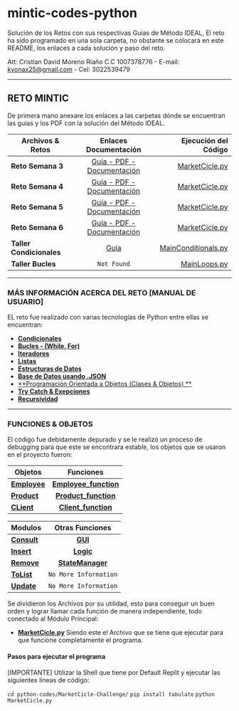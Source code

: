 # mintic-codes-python

Solución de los Retos con sus respectivas Guias de Método IDEAL, El reto ha sido programado en una sola carpeta, no obstante se colocará en este README, los enlaces a cada solución y paso del reto.

Att: Cristian David Moreno Riaño C.C 1007378776 - E-mail: kyonax25@gmail.com - Cel: 3022539479

---

## RETO MINTIC

De primera mano anexare los enlaces a las carpetas dónde se encuentran las guias y los PDF con la solución del Método IDEAL.

| Archivos & Retos         |                                                               Enlaces Documentación                                                                |                                                                                                      Ejecución del Código |
| ------------------------ | :------------------------------------------------------------------------------------------------------------------------------------------------: | ------------------------------------------------------------------------------------------------------------------------: |
| **Reto Semana 3**        |    [Guía - PDF - Documentación](https://replit.com/@Grupo79Ciclo1/mintic-codes-python#excecise-guides/Reto-Semana-3/análisis-método-IDEAL.pdf)     | [MarketCicle.py](https://replit.com/@Grupo79Ciclo1/mintic-codes-python#python-codes/MarketCicle-Challenge/MarketCicle.py) |
| **Reto Semana 4**        | [Guía - PDF - Documentación](https://replit.com/@Grupo79Ciclo1/mintic-codes-python#excecise-guides/Reto-Semana-4/análisis-método-IDEAL-Reto-4.pdf) | [MarketCicle.py](https://replit.com/@Grupo79Ciclo1/mintic-codes-python#python-codes/MarketCicle-Challenge/MarketCicle.py) |
| **Reto Semana 5**        | [Guía - PDF - Documentación](https://replit.com/@Grupo79Ciclo1/mintic-codes-python#excecise-guides/Reto-Semana-5/análisis-método-IDEAL-Reto-5.pdf) | [MarketCicle.py](https://replit.com/@Grupo79Ciclo1/mintic-codes-python#python-codes/MarketCicle-Challenge/MarketCicle.py) |
| **Reto Semana 6**        | [Guía - PDF - Documentación](https://replit.com/@Grupo79Ciclo1/mintic-codes-python#excecise-guides/Reto-Semana-6/análisis-método-IDEAL-Reto-6.pdf) | [MarketCicle.py](https://replit.com/@Grupo79Ciclo1/mintic-codes-python#python-codes/MarketCicle-Challenge/MarketCicle.py) |
| **Taller Condicionales** |     [Guía](https://replit.com/@Grupo79Ciclo1/mintic-codes-python#excecise-guides/Condicionales/3.3%20TALLER%20ESTRUCTURAS%20CONDICIONALES.pdf)     |        [MainConditionals.py](https://replit.com/@Grupo79Ciclo1/mintic-codes-python#python-codes/MainConditionals/main.py) |
| **Taller Bucles**        |                                                                    `Not Found`                                                                     |                      [MainLoops.py](https://replit.com/@Grupo79Ciclo1/mintic-codes-python#python-codes/MainLoops/main.py) |

---

### MÁS INFORMACIÓN ACERCA DEL RETO [MANUAL DE USUARIO]

EL reto fue realizado con varias tecnologías de Python entre ellas se encuentran:

- [**Condicionales**](https://www.w3schools.com/python/python_conditions.asp)
- [**Bucles - (While, For)**](https://www.w3schools.com/python/python_while_loops.asp)
- [**Iteradores**](https://www.w3schools.com/python/python_iterators.asp)
- [**Listas**](https://www.w3schools.com/python/python_lists.asp)
- [**Estructuras de Datos**](https://www.w3schools.in/data-structures-tutorial/intro/)
- [**Base de Datos usando .JSON**](https://www.w3schools.com/python/python_json.asp)
- [**Programación Orientada a Objetos (Clases & Objetos) **](https://www.w3schools.com/python/python_classes.asp)
- [**Try Catch & Exepciones**](https://www.w3schools.com/python/python_try_except.asp)
- [**Recursividad**](https://www.w3schools.com/python/gloss_python_function_recursion.asp)

---

### FUNCIONES & OBJETOS

El código fue debidamente depurado y se le realizó un proceso de debugging para que este se encontrara estable, los objetos que se usaron en el proyecto fueron:

| Objetos                                                                                                                       |                                                                    Funciones                                                                    |
| ----------------------------------------------------------------------------------------------------------------------------- | :---------------------------------------------------------------------------------------------------------------------------------------------: |
| [**Employee**](https://replit.com/@Grupo79Ciclo1/mintic-codes-python#python-codes/MarketCicle-Challenge/src/misc/employee.py) | [**Employee_function**](https://replit.com/@Grupo79Ciclo1/mintic-codes-python#python-codes/MarketCicle-Challenge/src/misc/employee_function.py) |
| [**Product**](https://replit.com/@Grupo79Ciclo1/mintic-codes-python#python-codes/MarketCicle-Challenge/src/misc/product.py)   |  [**Product_function**](https://replit.com/@Grupo79Ciclo1/mintic-codes-python#python-codes/MarketCicle-Challenge/src/misc/product_function.py)  |
| [**CLient**](https://replit.com/@Grupo79Ciclo1/mintic-codes-python#python-codes/MarketCicle-Challenge/src/misc/client.py)     |   [**Client_function**](https://replit.com/@Grupo79Ciclo1/mintic-codes-python#python-codes/MarketCicle-Challenge/src/misc/client_function.py)   |

| Modulos                                                                                                                        |                                                              Otras Funciones                                                               |
| ------------------------------------------------------------------------------------------------------------------------------ | :----------------------------------------------------------------------------------------------------------------------------------------: |
| [**Consult**](https://replit.com/@Grupo79Ciclo1/mintic-codes-python#python-codes/MarketCicle-Challenge/src/modules/consult.py) |          [**GUI**](https://replit.com/@Grupo79Ciclo1/mintic-codes-python#python-codes/MarketCicle-Challenge/src/functions/gui.py)          |
| [**Insert**](https://replit.com/@Grupo79Ciclo1/mintic-codes-python#python-codes/MarketCicle-Challenge/src/modules/insert.py)   |        [**Logic**](https://replit.com/@Grupo79Ciclo1/mintic-codes-python#python-codes/MarketCicle-Challenge/src/functions/logic.py)        |
| [**Remove**](https://replit.com/@Grupo79Ciclo1/mintic-codes-python#python-codes/MarketCicle-Challenge/src/modules/remove.py)   | [**StateManager**](https://replit.com/@Grupo79Ciclo1/mintic-codes-python#python-codes/MarketCicle-Challenge/src/functions/stateManager.py) |
| [**ToList**](https://replit.com/@Grupo79Ciclo1/mintic-codes-python#python-codes/MarketCicle-Challenge/src/modules/toList.py)   |                                                           `No More Information`                                                            |
| [**Update**](https://replit.com/@Grupo79Ciclo1/mintic-codes-python#python-codes/MarketCicle-Challenge/src/modules/update.py)   |                                                           `No More Information`                                                            |


Se dividieron los Archivos por su utilidad, esto para conseguir un buen orden y lograr llamar cada función de manera independiente, todo conectado al Módulo Principal:

- [**MarketCicle.py**](https://replit.com/@Grupo79Ciclo1/mintic-codes-python#python-codes/MarketCicle-Challenge/MarketCicle.py) Siendo este el Archivo que se tiene que ejecutar para que funcione completamente el programa.

#### Pasos para ejecutar el programa

[IMPORTANTE] Utilizar la Shell que tiene por Default Replit y ejecutar las siguientes lineas de código:

```cd python-codes/MarketCicle-Challenge/```
```pip install tabulate```
```python MarketCicle.py```